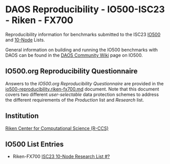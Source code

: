 # DAOS Reproducibility - IO500-ISC23 - Riken - FX700

Reproducibility information for benchmarks submitted to the ISC23
[IO500](https://io500.org/list/isc23/io500) and
[10-Node](https://io500.org/list/isc23/ten) Lists.

General information on building and running the IO500 benchmarks with DAOS can be found in the
[DAOS Community Wiki](https://daosio.atlassian.net/wiki/spaces/DC/pages/11167301633/IO-500+SC22)
page on IO500.


## IO500.org Reproducibility Questionnaire

Answers to the _IO500.org Reproducibility Questionnaire_ are provided in the
[io500-reproducibility.riken-fx700.md](io500-reproducibility.riken-fx700.md) document.
Note that this document covers two different _user-selectable_ data protection schemes
to address the different requirements of the _Production_ list and _Research_ list.


## Institution

[Riken Center for Computational Science (R-CCS)](https://www.r-ccs.riken.jp/en/)



## IO500 List Entries

* Riken-FX700 [ISC23 10-Node Research List #?](https://io500.org/submissions/view/664)

